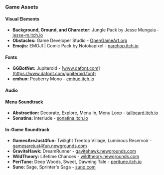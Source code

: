 ### Game Assets

#### Visual Elements

- **Background, Ground, and Character:** Jungle Pack by Jesse Munguia - [jesse-m.itch.io](https://jesse-m.itch.io/)
- **Obstacles:** Game Developer Studio - [OpenGameArt.org](https://opengameart.org/content/2d-obstacle-collection)
- **Emojis:** EMOJI | Comic Pack by Notokapixel - [narehop.itch.io](https://narehop.itch.io)

#### Fonts

- **GGBotNet:** Jupiteroid - [www.dafont.com](https://www.dafont.com/jupiteroid.font)
- **emhuo:** Peaberry Mono - [emhuo.itch.io](https://emhuo.itch.io/peaberry-pixel-font)

#### Audio

#### Menu Soundtrack

- **Abstraction:** Decorate, Explore, Menu In, Menu Loop - [tallbeard.itch.io](https://tallbeard.itch.io/music-loop-bundle)
- **Sonatina:** Interlude - [sonatina.itch.io](https://sonatina.itch.io)

#### In-Game Soundtrack

- **GamesAreJust4fun:** Twilight Treetop Village, Luminous Reservoir - [gamesarejust4fun.newgrounds.com](https://gamesarejust4fun.newgrounds.com)
- **GraviteHawk:** DreamRunner - [gavitehawk.newgrounds.com](https://gavitehawk.newgrounds.com)
- **WildTheory:** Lifetime Chances - [wildtheory.newgrounds.com](https://wildtheory.newgrounds.com)
- **PeriTune:** Deep Woods, Sweet, Dawning Tale - [peritune.itch.io](https://peritune.itch.io)
- **Suno:** Sage, Sprinter's Saga - [suno.com](https://suno.com)
